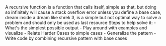 A recursive function is a function that calls itself, simple as that, but doing so infinitely will cause a stack overflow error unless you define a base case, dream inside a dream like shrek 3, is a simple but not optimal way to solve a problem and should only be used as last resource 
Steps to help solve it:
	- What's the simplest possible output
	- Play around with examples and visualize
	- Relate Harder Cases to simple cases
	- Generalize the pattern
	- Write code by combining recursive pattern with base cases 